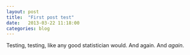 ```yaml
---
layout: post
title:  "First post test"
date:   2013-03-22 11:18:00
categories: blog
---
```

Testing, testing, like any good statistician would. And again. And *again*.